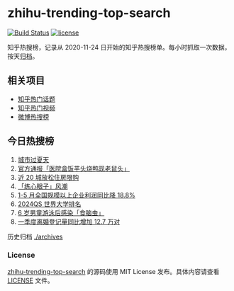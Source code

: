 # zhihu-trending-top-search

[![Build Status](https://github.com/justjavac/zhihu-trending-top-search/workflows/ci/badge.svg?branch=main)](https://github.com/justjavac/zhihu-trending-top-search/actions)
[![license](https://img.shields.io/github/license/justjavac/zhihu-trending-top-search)](https://github.com/justjavac/zhihu-trending-top-search/blob/main/LICENSE)

知乎热搜榜，记录从 2020-11-24 日开始的知乎热搜榜单。每小时抓取一次数据，按天[归档](./archives)。

## 相关项目

- [知乎热门话题](https://github.com/justjavac/zhihu-trending-hot-questions)
- [知乎热门视频](https://github.com/justjavac/zhihu-trending-hot-video)
- [微博热搜榜](https://github.com/justjavac/weibo-trending-hot-search)

## 今日热搜榜

<!-- BEGIN -->
<!-- 最后更新时间 Wed Jun 28 2023 17:08:06 GMT+0800 (China Standard Time) -->

1. [城市过夏天](https://www.zhihu.com/search?q=%E5%9F%8E%E5%B8%82%E8%BF%87%E5%A4%8F%E5%A4%A9)
1. [官方通报「医院盒饭芋头烧鸭现老鼠头」](https://www.zhihu.com/search?q=%E5%AE%98%E6%96%B9%E9%80%9A%E6%8A%A5%E3%80%8C%E5%8C%BB%E9%99%A2%E7%9B%92%E9%A5%AD%E8%8A%8B%E5%A4%B4%E7%83%A7%E9%B8%AD%E7%8E%B0%E8%80%81%E9%BC%A0%E5%A4%B4%E3%80%8D)
1. [近 20 城放松住房限购](https://www.zhihu.com/search?q=%E8%BF%91%2020%20%E5%9F%8E%E6%94%BE%E6%9D%BE%E4%BD%8F%E6%88%BF%E9%99%90%E8%B4%AD)
1. [「练心眼子」风潮](https://www.zhihu.com/search?q=%E3%80%8C%E7%BB%83%E5%BF%83%E7%9C%BC%E5%AD%90%E3%80%8D%E9%A3%8E%E6%BD%AE)
1. [1-5 月全国规模以上企业利润同比降 18.8%](https://www.zhihu.com/search?q=1-5%20%E6%9C%88%E5%85%A8%E5%9B%BD%E8%A7%84%E6%A8%A1%E4%BB%A5%E4%B8%8A%E4%BC%81%E4%B8%9A%E5%88%A9%E6%B6%A6%E5%90%8C%E6%AF%94%E9%99%8D%2018.8%25)
1. [2024QS 世界大学排名](https://www.zhihu.com/search?q=2024QS%20%E4%B8%96%E7%95%8C%E5%A4%A7%E5%AD%A6%E6%8E%92%E5%90%8D)
1. [6 岁男童游泳后感染「食脑虫」](https://www.zhihu.com/search?q=6%20%E5%B2%81%E7%94%B7%E7%AB%A5%E6%B8%B8%E6%B3%B3%E5%90%8E%E6%84%9F%E6%9F%93%E3%80%8C%E9%A3%9F%E8%84%91%E8%99%AB%E3%80%8D)
1. [一季度离婚登记量同比增加 12.7 万对](https://www.zhihu.com/search?q=%E4%B8%80%E5%AD%A3%E5%BA%A6%E7%A6%BB%E5%A9%9A%E7%99%BB%E8%AE%B0%E9%87%8F%E5%90%8C%E6%AF%94%E5%A2%9E%E5%8A%A0%2012.7%20%E4%B8%87%E5%AF%B9)

<!-- END -->

历史归档 [./archives](./archives)

### License

[zhihu-trending-top-search](https://github.com/justjavac/zhihu-trending-top-search) 的源码使用 MIT License
发布。具体内容请查看 [LICENSE](./LICENSE) 文件。
